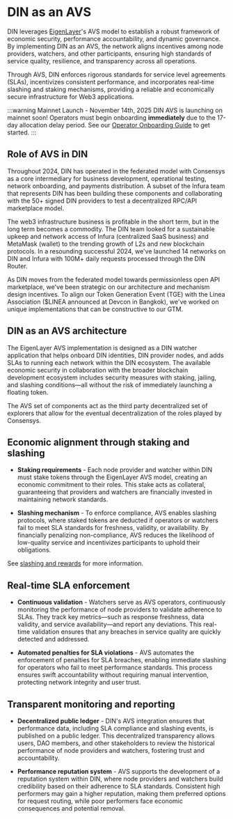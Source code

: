 # DIN as an AVS

DIN leverages [EigenLayer](https://app.eigenlayer.xyz/)'s AVS model to establish a robust framework
of economic security, performance accountability, and dynamic governance.
By implementing DIN as an AVS, the network aligns incentives among node providers, watchers,
and other participants, ensuring high standards of service quality, resilience, and transparency
across all operations.

Through AVS, DIN enforces rigorous standards for service level agreements (SLAs),
incentivizes consistent performance, and incorporates real-time slashing and staking mechanisms,
providing a reliable and economically secure infrastructure for Web3 applications.

:::warning Mainnet Launch - November 14th, 2025
DIN AVS is launching on mainnet soon! Operators must begin onboarding **immediately** due to the
17-day allocation delay period. See our [Operator Onboarding Guide](./operator-onboarding/index.md)
to get started.
:::

## Role of AVS in DIN

Throughout 2024, DIN has operated in the federated model with Consensys as a core intermediary
for business development, operational testing, network onboarding, and payments distribution.
A subset of the Infura team that represents DIN has been building these components and collaborating with the 50+ signed DIN providers to test a decentralized RPC/API marketplace model.

The web3 infrastructure business is profitable in the short term, but in the long term becomes a commodity.
The DIN team looked for a sustainable upkeep and network access of Infura (centralized SaaS business) and MetaMask (wallet) to the trending growth of L2s and new blockchain protocols.
In a resounding successful 2024, we've launched 14 networks on DIN and Infura with 100M+ daily requests processed through the DIN Router.

As DIN moves from the federated model towards permissionless open API marketplace, we've been strategic on our architecture and mechanism design incentives.
To align our Token Generation Event (TGE) with the Linea Association ($LINEA announced at Devcon in Bangkok), we've worked on unique implementations that can be constructive to our GTM.

## DIN as an AVS architecture

The EigenLayer AVS implementation is designed as a DIN watcher application that helps onboard DIN identities, DIN provider nodes, and adds SLAs to running each network within the DIN ecosystem.
The available economic security in collaboration with the broader blockchain development ecosystem
includes security measures with staking, jailing, and slashing conditions—all without the risk
of immediately launching a floating token.

The AVS set of components act as the third party decentralized set of explorers that allow for the eventual decentralization of the roles played by Consensys.

## Economic alignment through staking and slashing

- **Staking requirements** - Each node provider and watcher within DIN must stake tokens through the EigenLayer AVS model, creating an economic commitment to their roles.
  This stake acts as collateral, guaranteeing that providers and watchers are financially invested in maintaining network standards.

- **Slashing mechanism** - To enforce compliance, AVS enables slashing protocols, where staked tokens are deducted if operators or watchers fail to meet SLA standards for freshness, validity, or availability.
  By financially penalizing non-compliance, AVS reduces the likelihood of low-quality service and incentivizes participants to uphold their obligations.

See [slashing and rewards](slashing-and-rewards.md) for more information.

## Real-time SLA enforcement

- **Continuous validation** - Watchers serve as AVS operators, continuously monitoring the performance of node providers to validate adherence to SLAs.
  They track key metrics—such as response freshness, data validity, and service availability—and report any deviations.
  This real-time validation ensures that any breaches in service quality are quickly detected and addressed.

- **Automated penalties for SLA violations** - AVS automates the enforcement of penalties for SLA breaches, enabling immediate slashing for operators who fail to meet performance standards.
  This process ensures swift accountability without requiring manual intervention, protecting network integrity and user trust.

## Transparent monitoring and reporting

- **Decentralized public ledger** - DIN's AVS integration ensures that performance data, including SLA compliance and slashing events, is published on a public ledger.
  This decentralized transparency allows users, DAO members, and other stakeholders to review the historical performance of node providers and watchers, fostering trust and accountability.

- **Performance reputation system** - AVS supports the development of a reputation system within DIN, where node providers and watchers build credibility based on their adherence to SLA standards.
  Consistent high performers may gain a higher reputation, making them preferred options for request routing, while poor performers face economic consequences and potential removal.
